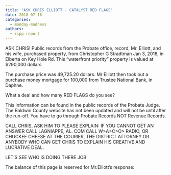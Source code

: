 ```yaml
---
title: "ASK CHRIS ELLIOTT - CATALYST RED FLAGS"
date: 2018-07-16
categories: 
  - monday-madness
authors: 
  - ripp-report
---
```


ASK CHRIS! Public records from the Probate office, record, Mr. Elliott, and his wife, purchased property, from Christopher G Stradtman Jan 3, 2018, in Elberta on Key Hole Rd. This “waterfront priority” property is valued at $290,000 dollars.

The purchase price was 49,725.20 dollars. Mr Elliott then took out a purchase money mortgage for 100,000 from Trustee National Bank, in Daphne.

What a deal and how many RED FLAGS do you see?

This information can be found in the public records of the Probate Judge. The Baldwin County website has not been updated and will not be until after the run-off. You have to go through Probate Records NOT Revenue Records.

CALL CHRIS, ASK HIM TO PLEASE EXPLAIN: IF YOU CANNOT GET AN ANSWER CALL LAGNIAPPE, AL. COM CALL W>A>C>O> RADIO, OR CHUCKEE CHEESE AT THE COURIER, THE DISTRICT ATTORNEY OR ANYBODY WHO CAN GET CHRIS TO EXPLAIN HIS CREATIVE AND LUCRATIVE DEAL.

LET’S SEE WHO IS DOING THERE JOB

The balance of this page is reserved for Mr.Elliott’s response:
